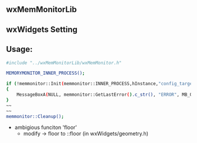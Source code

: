 
wxMemMonitorLib
----------------


wxWidgets Setting
---------


Usage:
---------

```sh
#include "../wxMemMonitorLib/wxMemMonitor.h"

MEMORYMONITOR_INNER_PROCESS();

if (!memmonitor::Init(memmonitor::INNER_PROCESS,hInstance,"config_target.json" ))
{
    MessageBoxA(NULL, memmonitor::GetLastError().c_str(), "ERROR", MB_OK);
}
~~
~~
memmonitor::Cleanup();
```

* ambigious funciton 'floor' 
	- modify -> floor to ::floor (in wxWidgets/geometry.h)



